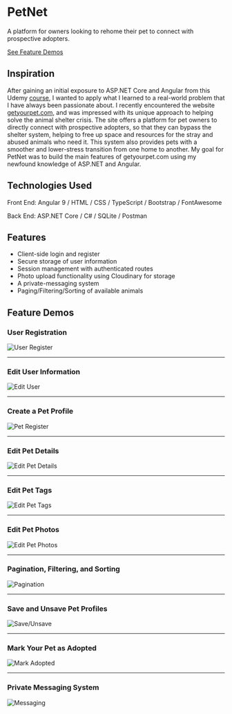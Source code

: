 # PetNet
A platform for owners looking to rehome their pet to connect with prospective adopters.

[See Feature Demos](#feature-demos)

## Inspiration
After gaining an initial exposure to ASP.NET Core and Angular from this Udemy [course](https://www.udemy.com/course/build-an-app-with-aspnet-core-and-angular-from-scratch/), I wanted to apply what I learned to a real-world problem that I have always been passionate about. I recently encountered the website [getyourpet.com](https://getyourpet.com/), and was impressed with its unique approach to helping solve the animal shelter crisis. The site offers a platform for pet owners to directly connect with prospective adopters, so that they can bypass the shelter system, helping to free up space and resources for the stray and abused animals who need it. This system also provides pets with a smoother and lower-stress transition from one home to another.
My goal for PetNet was to build the main features of getyourpet.com using my newfound knowledge of ASP.NET and Angular.

## Technologies Used

Front End: Angular 9 / HTML / CSS / TypeScript / Bootstrap / FontAwesome

Back End: ASP.NET Core / C# / SQLite / Postman

## Features
- Client-side login and register
- Secure storage of user information
- Session management with authenticated routes
- Photo upload functionality using Cloudinary for storage
- A private-messaging system
- Paging/Filtering/Sorting of available animals

## Feature Demos 

### User Registration
![User Register](https://github.com/juliahowes124/PetApp/blob/master/Demos/user_register.gif)

-----------------------------------------------------------------------------------------------------------------------------------------------------------------
### Edit User Information
![Edit User](https://github.com/juliahowes124/PetApp/blob/master/Demos/user_edit.gif)

-----------------------------------------------------------------------------------------------------------------------------------------------------------------
### Create a Pet Profile
![Pet Register](https://github.com/juliahowes124/PetApp/blob/master/Demos/pet_register.gif)

-----------------------------------------------------------------------------------------------------------------------------------------------------------------
### Edit Pet Details
![Edit Pet Details](https://github.com/juliahowes124/PetApp/blob/master/Demos/pet_edit_details.gif)

-----------------------------------------------------------------------------------------------------------------------------------------------------------------
### Edit Pet Tags
![Edit Pet Tags](https://github.com/juliahowes124/PetApp/blob/master/Demos/pet_edit_tag.gif)

-----------------------------------------------------------------------------------------------------------------------------------------------------------------
### Edit Pet Photos
![Edit Pet Photos](https://github.com/juliahowes124/PetApp/blob/master/Demos/pet_edit_photos.gif)

-----------------------------------------------------------------------------------------------------------------------------------------------------------
### Pagination, Filtering, and Sorting
![Pagination](https://github.com/juliahowes124/PetApp/blob/master/Demos/pagination.gif)

-----------------------------------------------------------------------------------------------------------------------------------------------------------
### Save and Unsave Pet Profiles
![Save/Unsave](https://github.com/juliahowes124/PetApp/blob/master/Demos/save_unsave_pet.gif)

-----------------------------------------------------------------------------------------------------------------------------------------------------------------
### Mark Your Pet as Adopted
![Mark Adopted](https://github.com/juliahowes124/PetApp/blob/master/Demos/mark_as_adopted.gif)

-----------------------------------------------------------------------------------------------------------------------------------------------------------------
### Private Messaging System
![Messaging](https://github.com/juliahowes124/PetApp/blob/master/Demos/messaging.gif)



